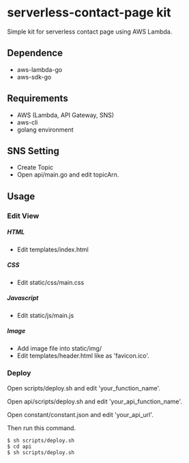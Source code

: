 # serverless-contact-page kit
Simple kit for serverless contact page using AWS Lambda.


## Dependence
- aws-lambda-go
- aws-sdk-go


## Requirements
- AWS (Lambda, API Gateway, SNS)
- aws-cli
- golang environment


## SNS Setting
 - Create Topic
 - Open api/main.go and edit topicArn.

## Usage

### Edit View
##### HTML
- Edit templates/index.html

##### CSS
- Edit static/css/main.css

##### Javascript
- Edit static/js/main.js

##### Image
- Add image file into static/img/
- Edit templates/header.html like as 'favicon.ico'.

### Deploy
Open scripts/deploy.sh and edit 'your_function_name'.

Open api/scripts/deploy.sh and edit 'your_api_function_name'.

Open constant/constant.json and edit 'your_api_url'.


Then run this command.

```
$ sh scripts/deploy.sh
$ cd api
$ sh scripts/deploy.sh
```
